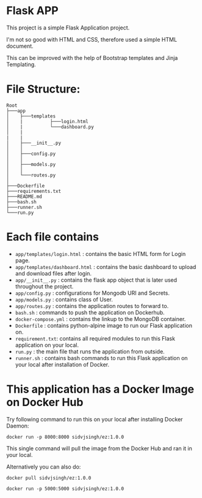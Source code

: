 # Flask APP

This project is a simple Flask Application project.

I'm not so good with HTML and CSS, therefore used a simple HTML document.

This can be improved with the help of Bootstrap templates and Jinja Templating.

# File Structure:

```
Root
├───app
│    ├───templates
│    |          ├───login.html
│    |          └───dashboard.py
│    |
|    |
│    ├───__init__.py
│    │
│    ├───config.py
│    │
│    ├───models.py
│    │
│    └───routes.py
│
├───Dockerfile
├───requirements.txt
├───README.md
├───bash.sh
├───runner.sh
└───run.py
```

# Each file contains

- `app/templates/login.html` : contains the basic HTML form for Login page.
- `app/templates/dashboard.html` : contains the basic dashboard to upload and download files after login.
- `app/__init__.py` : contains the flask app object that is later used throughout the project.
- `app/config.py` : configurations for Mongodb URI and Secrets.
- `app/models.py` : contains class of User.
- `app/routes.py` : contains the application routes to forward to.
- `bash.sh` : commands to push the application on Dockerhub.
- `docker-compose.yml` : contains the linkup to the MongoDB container.
- `Dockerfile` : contains python-alpine image to run our Flask application on.
- `requirement.txt`: contains all required modules to run this Flask application on your local.
- `run.py` : the main file that runs the application from outside.
- `runner.sh` : contains bash commands to run this Flask application on your local after installation of Docker.

# This application has a Docker Image on Docker Hub

Try following command to run this on your local after installing Docker Daemon:

```
docker run -p 8000:8000 sidvjsingh/ez:1.0.0
```

This single command will pull the image from the Docker Hub and ran it in your local.

Alternatively you can also do:

```
docker pull sidvjsingh/ez:1.0.0
```

```
docker run -p 5000:5000 sidvjsingh/ez:1.0.0
```
